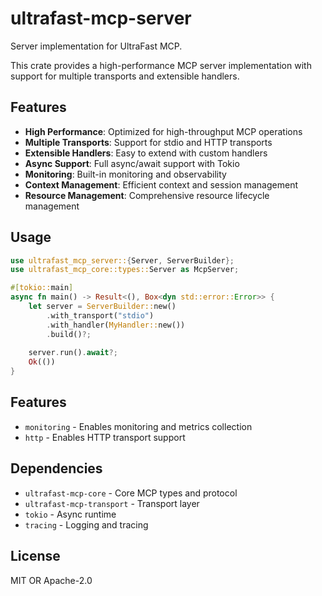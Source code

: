 # ultrafast-mcp-server

Server implementation for UltraFast MCP.

This crate provides a high-performance MCP server implementation with support for multiple transports and extensible handlers.

## Features

- **High Performance**: Optimized for high-throughput MCP operations
- **Multiple Transports**: Support for stdio and HTTP transports
- **Extensible Handlers**: Easy to extend with custom handlers
- **Async Support**: Full async/await support with Tokio
- **Monitoring**: Built-in monitoring and observability
- **Context Management**: Efficient context and session management
- **Resource Management**: Comprehensive resource lifecycle management

## Usage

```rust
use ultrafast_mcp_server::{Server, ServerBuilder};
use ultrafast_mcp_core::types::Server as McpServer;

#[tokio::main]
async fn main() -> Result<(), Box<dyn std::error::Error>> {
    let server = ServerBuilder::new()
        .with_transport("stdio")
        .with_handler(MyHandler::new())
        .build()?;
    
    server.run().await?;
    Ok(())
}
```

## Features

- `monitoring` - Enables monitoring and metrics collection
- `http` - Enables HTTP transport support

## Dependencies

- `ultrafast-mcp-core` - Core MCP types and protocol
- `ultrafast-mcp-transport` - Transport layer
- `tokio` - Async runtime
- `tracing` - Logging and tracing

## License

MIT OR Apache-2.0 